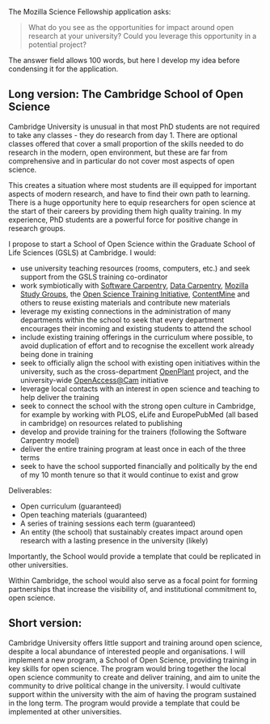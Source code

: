 The Mozilla Science Fellowship application asks:

> What do you see as the opportunities for impact around open research at your university? Could you leverage this opportunity in a potential project?

The answer field allows 100 words, but here I develop my idea before condensing it for the application.

## Long version: The Cambridge School of Open Science

Cambridge University is unusual in that most PhD students are not required to take any classes - they do research from day 1. There are optional classes offered that cover a small proportion of the skills needed to do research in the modern, open environment, but these are far from comprehensive and in particular do not cover most aspects of open science.

This creates a situation where most students are ill equipped for important aspects of modern research, and have to find their own path to learning. There is a huge opportunity here to equip researchers for open science at the start of their careers by providing them high quality training. In my experience, PhD students are a powerful force for positive change in research groups.

I propose to start a School of Open Science within the Graduate School of Life Sciences (GSLS) at Cambridge. I would:
  - use university teaching resources (rooms, computers, etc.) and seek support from the GSLS training co-ordinator
  - work symbiotically with [Software Carpentry](https://software-carpentry.org/), [Data Carpentry](http://datacarpentry.org/), [Mozilla Study Groups](https://github.com/mozillascience/studyGroupLessons), the [Open Science Training Initiative](http://opensciencetraining.com/contact.php), [ContentMine](contentmine.org) and others to reuse existing materials and contribute new materials
  - leverage my existing connections in the administration of many departments within the school to seek that every department encourages their incoming and existing students to attend the school
  - include existing training offerings in the curriculum where possible, to avoid duplication of effort and to recognise the excellent work already being done in training
  - seek to officially align the school with existing open initiatives within the university, such as the cross-department [OpenPlant](http://openplant.org/) project, and the university-wide [OpenAccess@Cam](https://www.openaccess.cam.ac.uk) initiative
  - leverage local contacts with an interest in open science and teaching to help deliver the training
  - seek to connect the school with the strong open culture in Cambridge, for example by working with PLOS, eLife and EuropePubMed (all based in cambridge) on resources related to publishing
  - develop and provide training for the trainers (following the Software Carpentry model)
  - deliver the entire training program at least once in each of the three terms
  - seek to have the school supported financially and politically by the end of my 10 month tenure so that it would continue to exist and grow

Deliverables:
  - Open curriculum (guaranteed)
  - Open teaching materials (guaranteed)
  - A series of training sessions each term (guaranteed)
  - An entity (the school) that sustainably creates impact around open research with a lasting presence in the university (likely)

Importantly, the School would provide a template that could be replicated in other universities.

Within Cambridge, the school would also serve as a focal point for forming partnerships that increase the visibility of, and institutional commitment to, open science.

## Short version:

Cambridge University offers little support and training around open science, despite a local abundance of interested people and organisations. I will implement a new program, a School of Open Science, providing training in key skills for open science. The program would bring together the local open science community to create and deliver training, and aim to unite the community to drive political change in the university. I would cultivate support within the university with the aim of having the program sustained in the long term. The program would provide a template that could be implemented at other universities.
